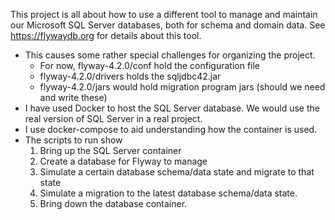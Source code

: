 This project is all about how to use a different tool to manage and maintain our Microsoft SQL Server databases, both for schema and domain data.  See https://flywaydb.org for details about this tool.

- This causes some rather special challenges for organizing the project.
    - For now, flyway-4.2.0/conf hold the configuration file
    - flyway-4.2.0/drivers holds the sqljdbc42.jar
    - flyway-4.2.0/jars would hold migration program jars (should we need and write these)
- I have used Docker to host the SQL Server database.  We would use the real version of SQL Server in a real project.
- I use docker-compose to aid understanding how the container is used.
- The scripts to run show
    1. Bring up the SQL Server container
    2. Create a database for Flyway to manage
    3. Simulate a certain database schema/data state and migrate to that state
    4. Simulate a migration to the latest database schema/data state.
    5. Bring down the database container.
